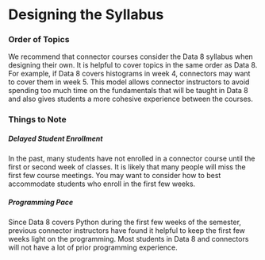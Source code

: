 # Designing the Syllabus

### Order of Topics

We recommend that connector courses consider the Data 8 syllabus when designing their own. It is helpful to cover topics in the same order as Data 8. For example, if Data 8 covers histograms in week 4, connectors may want to cover them in week 5. This model allows connector instructors to avoid spending too much time on the fundamentals that will be taught in Data 8 and also gives students a more cohesive experience between the courses.

### Things to Note

##### Delayed Student Enrollment

In the past, many students have not enrolled in a connector course until the first or second week of classes. It is likely that many people will miss the first few course meetings. You may want to consider how to best accommodate students who enroll in the first few weeks.

##### Programming Pace

Since Data 8 covers Python during the first few weeks of the semester, previous connector instructors have found it helpful to keep the first few weeks light on the programming. Most students in Data 8 and connectors will not have a lot of prior programming experience.

